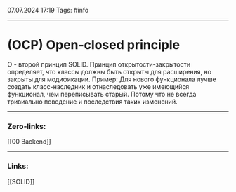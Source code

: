 07.07.2024 17:19
Tags: #info

---
# (OCP) Open-closed principle
O - второй принцип SOLID. Принцип открытости-закрытости определяет, что классы должны быть открыты для расширения, но закрыты для модификации.
Пример: Для нового функционала лучше создать класс-наследник и отнаследовать уже имеющийся функционал, чем переписывать старый. Потому что не всегда тривиально поведение и последствия таких изменений.

---
### Zero-links:
[[00 Backend]]

---
### Links:
[[SOLID]]